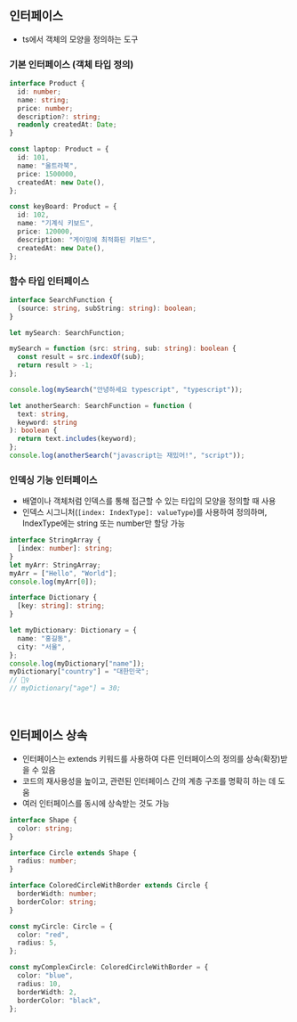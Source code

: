 ## 인터페이스

- ts에서 객체의 모양을 정의하는 도구

### 기본 인터페이스 (객체 타입 정의)

```typescript
interface Product {
  id: number;
  name: string;
  price: number;
  description?: string;
  readonly createdAt: Date;
}

const laptop: Product = {
  id: 101,
  name: "울트라북",
  price: 1500000,
  createdAt: new Date(),
};

const keyBoard: Product = {
  id: 102,
  name: "기계식 키보드",
  price: 120000,
  description: "게이밍에 최적화된 키보드",
  createdAt: new Date(),
};
```

### 함수 타입 인터페이스

```typescript
interface SearchFunction {
  (source: string, subString: string): boolean;
}

let mySearch: SearchFunction;

mySearch = function (src: string, sub: string): boolean {
  const result = src.indexOf(sub);
  return result > -1;
};

console.log(mySearch("안녕하세요 typescript", "typescript"));

let anotherSearch: SearchFunction = function (
  text: string,
  keyword: string
): boolean {
  return text.includes(keyword);
};
console.log(anotherSearch("javascript는 재밌어!", "script"));
```

### 인덱싱 기능 인터페이스

- 배열이나 객체처럼 인덱스를 통해 접근할 수 있는 타입의 모양을 정의할 때 사용
- 인덱스 시그니처(`[index: IndexType]: valueType`)를 사용하여 정의하며, IndexType에는 string 또는 number만 할당 가능

```typescript
interface StringArray {
  [index: number]: string;
}
let myArr: StringArray;
myArr = ["Hello", "World"];
console.log(myArr[0]);

interface Dictionary {
  [key: string]: string;
}

let myDictionary: Dictionary = {
  name: "홍길동",
  city: "서울",
};
console.log(myDictionary["name"]);
myDictionary["country"] = "대한민국";
// 🙅‍♀️
// myDictionary["age"] = 30;
```

<br/>

## 인터페이스 상속

- 인터페이스는 extends 키워드를 사용하여 다른 인터페이스의 정의를 상속(확장)받을 수 있음
- 코드의 재사용성을 높이고, 관련된 인터페이스 간의 계층 구조를 명확히 하는 데 도움
- 여러 인터페이스를 동시에 상속받는 것도 가능

```typescript
interface Shape {
  color: string;
}

interface Circle extends Shape {
  radius: number;
}

interface ColoredCircleWithBorder extends Circle {
  borderWidth: number;
  borderColor: string;
}

const myCircle: Circle = {
  color: "red",
  radius: 5,
};

const myComplexCircle: ColoredCircleWithBorder = {
  color: "blue",
  radius: 10,
  borderWidth: 2,
  borderColor: "black",
};
```
